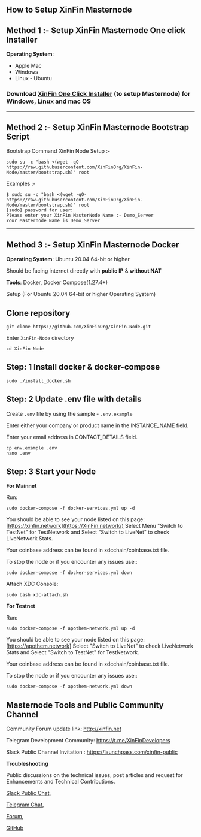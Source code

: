 
## How to Setup XinFin Masternode 

## Method 1 :- Setup XinFin Masternode One click Installer  ##

**Operating System**: 

* Apple Mac
* Windows 
* Linux - Ubuntu

###  Download [XinFin One Click Installer](https://xinfin.org/setup-masternode.php) (to setup Masternode) for Windows, Linux and mac OS ### 

---------------------------------

## Method 2 :- Setup XinFin Masternode Bootstrap Script  ##

Bootstrap Command XinFin Node Setup :- 

```
sudo su -c "bash <(wget -qO- https://raw.githubusercontent.com/XinFinOrg/XinFin-Node/master/bootstrap.sh)" root
```

Examples :- 
```
$ sudo su -c "bash <(wget -qO- https://raw.githubusercontent.com/XinFinOrg/XinFin-Node/master/bootstrap.sh)" root
[sudo] password for user: 
Please enter your XinFin MasterNode Name :- Demo_Server 
Your Masternode Name is Demo_Server

```



---------------------------------

## Method 3 :- Setup XinFin Masternode Docker ##

**Operating System**: Ubuntu 20.04 64-bit or higher 

Should be facing internet directly with **public IP** & **without NAT**

**Tools**: Docker, Docker Compose(1.27.4+)

Setup (For Ubuntu 20.04 64-bit or higher Operating System) 

## Clone repository
```
git clone https://github.com/XinFinOrg/XinFin-Node.git
```

Enter `XinFin-Node` directory
```
cd XinFin-Node
```


## Step: 1 Install docker & docker-compose
    sudo ./install_docker.sh

## Step: 2 Update .env file with details
Create `.env` file by using the sample - `.env.example`

Enter either your company or product name in the INSTANCE_NAME field.

Enter your email address in CONTACT_DETAILS field.

```
cp env.example .env
nano .env
```

## Step: 3 Start your Node

**For Mainnet**

Run:
```
sudo docker-compose -f docker-services.yml up -d
```

You should be able to see your node listed on this page: [https://xinfin.network](https://XinFin.network/) Select Menu "Switch to TestNet" for TestNetwork and Select "Switch to LiveNet" to check LiveNetwork Stats. 

Your coinbase address can be found in xdcchain/coinbase.txt file.

To stop the node or if you encounter any issues use::
```
sudo docker-compose -f docker-services.yml down
```
Attach XDC Console:
```
sudo bash xdc-attach.sh
```


**For Testnet**

Run:
```
sudo docker-compose -f apothem-network.yml up -d
```

You should be able to see your node listed on this page: [https://apothem.network] Select "Switch to LiveNet" to check LiveNetwork Stats and Select "Switch to TestNet" for TestNetwork.

Your coinbase address can be found in xdcchain/coinbase.txt file.

To stop the node or if you encounter any issues use::
```
sudo docker-compose -f apothem-network.yml down
```

## Masternode Tools and Public Community Channel #

Community Forum update link: http://xinfin.net

Telegram Development Community: https://t.me/XinFinDevelopers

Slack Public Channel Invitation : https://launchpass.com/xinfin-public


**Troubleshooting**

Public discussions on the technical issues, post articles and request for Enhancements and Technical Contributions. 

[Slack Public Chat](https://launchpass.com/xinfin-public), 

[Telegram Chat](http://bit.do/Telegram-XinFinDev), 

[Forum](https://xinfin.net), 

[GitHub](https://github.com/XinFinorg)


